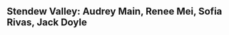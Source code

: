 <!-- # Mod Name -->
## Stendew Valley: Audrey Main, Renee Mei, Sofia Rivas, Jack Doyle

<!-- [Nexus Mod Page](https://www.youtube.com/) -->